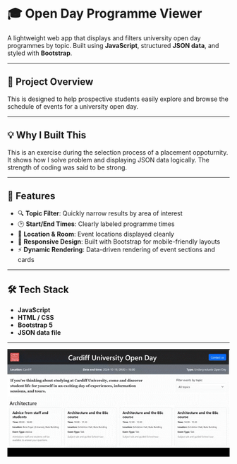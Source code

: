 # 🎓 Open Day Programme Viewer

A lightweight web app that displays and filters university open day programmes by topic. Built using **JavaScript**, structured **JSON data**, and styled with **Bootstrap**.

---

## 📌 Project Overview

This is designed to help prospective students easily explore and browse the schedule of events for a university open day.

---

## 💡 Why I Built This

This is an exercise during the selection process of a placement oppoturnity. It shows how I solve problem and displaying JSON data logically. The strength of coding was said to be strong.

---

## 🚀 Features

- 🔍 **Topic Filter**: Quickly narrow results by area of interest
- 🕑 **Start/End Times**: Clearly labeled programme times
- 📍 **Location & Room**: Event locations displayed cleanly
- 📱 **Responsive Design**: Built with Bootstrap for mobile-friendly layouts
- ⚡ **Dynamic Rendering**: Data-driven rendering of event sections and cards

---

## 🛠️ Tech Stack

- **JavaScript**
- **HTML / CSS**
- **Bootstrap 5**
- **JSON data file**

---

![Demo](/demo.gif)

